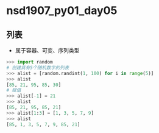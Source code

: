 # nsd1907_py01_day05

## 列表

- 属于容器、可变、序列类型

```python
>>> import random
# 创建具有5个随机数字的列表
>>> alist = [random.randint(1, 100) for i in range(5)]
>>> alist
[85, 21, 95, 85, 30]
# 赋值
>>> alist[-1] = 21
>>> alist
[85, 21, 95, 85, 21]
>>> alist[1:3] = [1, 3, 5, 7, 9]
>>> alist
[85, 1, 3, 5, 7, 9, 85, 21]

```





